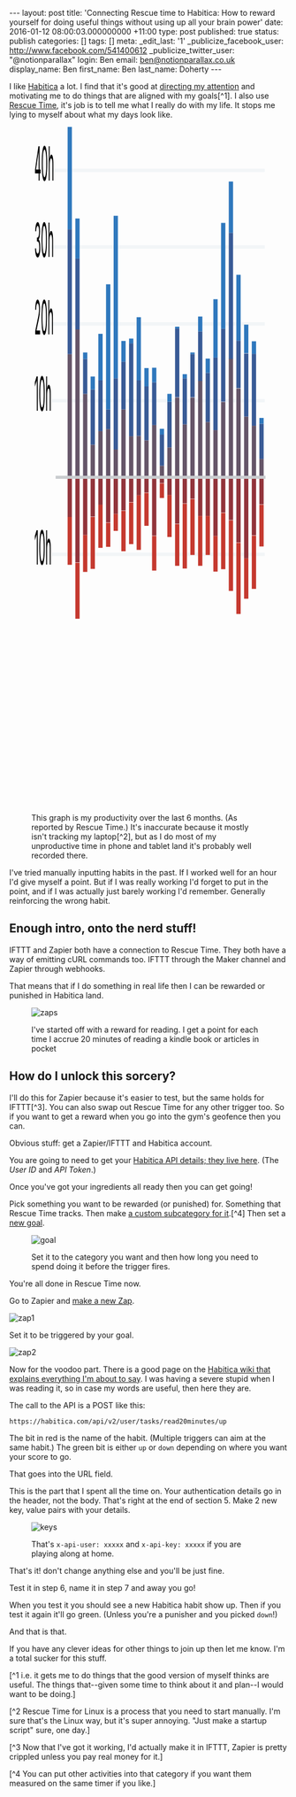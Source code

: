 --- layout: post title: 'Connecting Rescue time to Habitica: How to reward yourself for doing useful things without using up all your brain power' date: 2016-01-12 08:00:03.000000000 +11:00 type: post published: true status: publish categories: [] tags: [] meta: _edit_last: '1' _publicize_facebook_user: http://www.facebook.com/541400612 _publicize_twitter_user: "@notionparallax" login: Ben email: ben@notionparallax.co.uk display_name: Ben first_name: Ben last_name: Doherty ---
<style type="text/css">
#tinymce {
    width: 640px;
}

#tinymce p {
    font-size: 14px;
    line-height: 20px;
}

svg.prod-graph {
    width: 63vh;
    height: 31vh;
}

.post img {
    margin: 1em 0;
}
</style>
<p>I like <a href="https://habitica.com" title="formerly Habit RPG">Habitica</a> a lot. I find that it's good at <a href="http://habitica.wikia.com/wiki/Adapting_HabitRPG_for_ADHD">directing my attention</a> and motivating me to do things that are aligned with my goals[^1]. I also use <a href="https://www.rescuetime.com">Rescue Time</a>, it's job is to tell me what I really do with my life. It stops me lying to myself about what my days look like.
    <!--more-->
</p>
<figure>
    <svg class="prod-graph" xmlns="http://www.w3.org/2000/svg" preserveaspectratio="none" viewbox="0 0 310 181" height="181">
        <g transform="matrix(1 0 0 .89485 20 129.754)">
            <line class="ybaseline" y1="-64.3" y2="-64.3" x2="289" x1="6.5" stroke="#f2f5f7" />
            <text class="ylabel" x="-16" y="-61.3" text-anchor="left">10h</text>
            <line class="ybaseline" y1="-86.9" y2="-86.9" x2="289" x1="6.5" stroke="#f2f5f7" />
            <text class="ylabel" x="-16" y="-83.9" text-anchor="left">20h</text>
            <line class="ybaseline" y1="-109.6" y2="-109.6" x2="289" x1="6.5" stroke="#f2f5f7" />
            <text class="ylabel" x="-16" y="-106.6" text-anchor="left">30h</text>
            <line class="ybaseline" y1="-132.2" y2="-132.2" x2="289" x1="6.5" stroke="#f2f5f7" />
            <text class="ylabel" x="-16" y="-129.2" text-anchor="left">40h</text>
            <line class="ybaseline" y1="-19" y2="-19" x2="289" x1="6.5" stroke="#f2f5f7" />
            <text class="ylabel" x="-16" y="-16" text-anchor="left">10h</text>
            <g transform="matrix(1.89176 0 0 1 -241.974 0)" class="level" fill="#c5392f">
                <rect width="3" height="14.1" y="-30" x="142.7" />
                <rect width="3" height="16.5" y="-16.5" x="148.1" />
                <rect width="3" height="10.9" y="-24.7" x="153.5" />
                <rect width="3" height="15.3" y="-30" x="158.8" />
                <rect width="3" height="12.7" y="-33.6" x="164.2" />
                <rect width="3" height="7.1" y="-28.3" x="169.6" />
                <rect width="3" height="5" y="-30.9" x="174.9" />
                <rect width="3" height="11.9" y="-31.8" x="180.3" />
                <rect width="3" height="12.3" y="-34.3" x="185.7" />
                <rect width="3" height="16.1" y="-36.4" x="191" />
                <rect width="3" height="9.7" y="-37.1" x="196.4" />
                <rect width="3" height="10.2" y="-24.4" x="201.8" />
                <rect width="3" height="4.3" y="-39.9" x="207.2" />
                <rect width="3" height="12.4" y="-36.5" x="212.5" />
                <rect width="3" height="12.3" y="-27.9" x="217.9" />
                <rect width="3" height="19.1" y="-33.9" x="223.2" />
                <rect width="3" height="16.5" y="-35.3" x="228.6" />
                <rect width="3" height="14.7" y="-30.3" x="234" />
                <rect width="3" height="11.5" y="-30.3" x="239.3" />
                <rect width="3" height="10.5" y="-24.4" x="244.7" />
                <rect width="3" height="16.6" y="-31.2" x="250.1" />
                <rect width="3" height="20.8" y="-29" x="255.5" />
                <rect width="3" height="21" y="-22.4" x="260.8" />
                <rect width="3" height="11.9" y="-17.8" x="266.2" />
                <rect width="3" height="15.7" y="-24.5" x="271.6" />
                <rect width="3" height="12.3" y="-33.6" x="276.9" />
            </g>
            <g transform="matrix(1.89176 0 0 1 -241.974 0)" class="level" fill="#92343b">
                <rect width="3" height="11.7" y="-41.7" x="142.7" />
                <rect width="3" height="25.1" y="-41.7" x="148.1" />
                <rect width="3" height="17" y="-41.7" x="153.5" />
                <rect width="3" height="11.6" y="-41.7" x="158.8" />
                <rect width="3" height="8.1" y="-41.7" x="164.2" />
                <rect width="3" height="13.3" y="-41.7" x="169.6" />
                <rect width="3" height="10.8" y="-41.7" x="174.9" />
                <rect width="3" height="9.8" y="-41.7" x="180.3" />
                <rect width="3" height="7.3" y="-41.7" x="185.7" />
                <rect width="3" height="5.3" y="-41.7" x="191" />
                <rect width="3" height="4.5" y="-41.7" x="196.4" />
                <rect width="3" height="17.2" y="-41.7" x="201.8" />
                <rect width="3" height="1.7" y="-41.7" x="207.2" />
                <rect width="3" height="5.2" y="-41.7" x="212.5" />
                <rect width="3" height="13.7" y="-41.7" x="217.9" />
                <rect width="3" height="7.7" y="-41.7" x="223.2" />
                <rect width="3" height="6.3" y="-41.7" x="228.6" />
                <rect width="3" height="11.4" y="-41.7" x="234" />
                <rect width="3" height="11.4" y="-41.7" x="239.3" />
                <rect width="3" height="17.3" y="-41.7" x="244.7" />
                <rect width="3" height="10.4" y="-41.7" x="250.1" />
                <rect width="3" height="12.6" y="-41.7" x="255.5" />
                <rect width="3" height="19.2" y="-41.7" x="260.8" />
                <rect width="3" height="23.9" y="-41.7" x="266.2" />
                <rect width="3" height="17.1" y="-41.7" x="271.6" />
                <rect width="3" height="8" y="-41.7" x="276.9" />
            </g>
            <g transform="matrix(1.89176 0 0 1 -241.974 0)" class="level" fill="#655568">
                <rect width="3" height="36.4" y="-78" x="142.7" />
                <rect width="3" height="43.6" y="-85.3" x="148.1" />
                <rect width="3" height="24.6" y="-66.3" x="153.5" />
                <rect width="3" height="9.7" y="-51.3" x="158.8" />
                <rect width="3" height="13.7" y="-55.3" x="164.2" />
                <rect width="3" height="14.3" y="-55.9" x="169.6" />
                <rect width="3" height="8.2" y="-49.9" x="174.9" />
                <rect width="3" height="20.1" y="-61.7" x="180.3" />
                <rect width="3" height="12.1" y="-53.8" x="185.7" />
                <rect width="3" height="12.2" y="-53.9" x="191" />
                <rect width="3" height="10.9" y="-52.6" x="196.4" />
                <rect width="3" height="15.5" y="-57.1" x="201.8" />
                <rect width="3" height="3.5" y="-45.1" x="207.2" />
                <rect width="3" height="8.8" y="-50.5" x="212.5" />
                <rect width="3" height="23.6" y="-65.2" x="217.9" />
                <rect width="3" height="15.6" y="-57.3" x="223.2" />
                <rect width="3" height="23.6" y="-65.2" x="228.6" />
                <rect width="3" height="28.5" y="-70.2" x="234" />
                <rect width="3" height="16.3" y="-58" x="239.3" />
                <rect width="3" height="14" y="-55.6" x="244.7" />
                <rect width="3" height="22.3" y="-63.9" x="250.1" />
                <rect width="3" height="35" y="-76.7" x="255.5" />
                <rect width="3" height="26.3" y="-67.9" x="260.8" />
                <rect width="3" height="18" y="-59.6" x="266.2" />
                <rect width="3" height="15.3" y="-56.9" x="271.6" />
                <rect width="3" height="5.5" y="-47.1" x="276.9" />
            </g>
            <g transform="matrix(1.89176 0 0 1 -241.974 0)" class="level" fill="#395b96">
                <rect width="3" height="36.8" y="-114.8" x="142.7" />
                <rect width="3" height="20.9" y="-106.2" x="148.1" />
                <rect width="3" height="10.3" y="-76.6" x="153.5" />
                <rect width="3" height="16.3" y="-67.6" x="158.8" />
                <rect width="3" height="15" y="-70.3" x="164.2" />
                <rect width="3" height="5.8" y="-61.7" x="169.6" />
                <rect width="3" height="21" y="-70.9" x="174.9" />
                <rect width="3" height="14.1" y="-75.8" x="180.3" />
                <rect width="3" height="27.4" y="-81.2" x="185.7" />
                <rect width="3" height="16.4" y="-70.3" x="191" />
                <rect width="3" height="15.9" y="-68.5" x="196.4" />
                <rect width="3" height="12.6" y="-69.7" x="201.8" />
                <rect width="3" height="9.2" y="-54.3" x="207.2" />
                <rect width="3" height="13.5" y="-64" x="212.5" />
                <rect width="3" height="20.3" y="-85.6" x="217.9" />
                <rect width="3" height="13.6" y="-70.9" x="223.2" />
                <rect width="3" height="12.7" y="-78" x="228.6" />
                <rect width="3" height="14.6" y="-84.7" x="234" />
                <rect width="3" height="14.5" y="-72.5" x="239.3" />
                <rect width="3" height="21.4" y="-77" x="244.7" />
                <rect width="3" height="21.5" y="-85.5" x="250.1" />
                <rect width="3" height="37.2" y="-113.8" x="255.5" />
                <rect width="3" height="14" y="-82" x="260.8" />
                <rect width="3" height="18.6" y="-78.2" x="266.2" />
                <rect width="3" height="21.2" y="-78.1" x="271.6" />
                <rect width="3" height="10.4" y="-57.5" x="276.9" />
            </g>
            <g transform="matrix(1.89176 0 0 1 -241.974 0)" class="level" fill="#2f78bd">
                <rect width="3" height="30.2" y="-145" x="142.7" />
                <rect width="3" height="11.8" y="-118" x="148.1" />
                <rect width="3" height="1.9" y="-78.5" x="153.5" />
                <rect width="3" height="3.8" y="-71.4" x="158.8" />
                <rect width="3" height="13.7" y="-84" x="164.2" />
                <rect width="3" height="36.9" y="-98.6" x="169.6" />
                <rect width="3" height="47.9" y="-118.8" x="174.9" />
                <rect width="3" height="6.1" y="-81.9" x="180.3" />
                <rect width="3" height="1.4" y="-82.6" x="185.7" />
                <rect width="3" height="18.6" y="-88.9" x="191" />
                <rect width="3" height="5.4" y="-73.9" x="196.4" />
                <rect width="3" height="4.3" y="-74" x="201.8" />
                <rect width="3" height="1.7" y="-56" x="207.2" />
                <rect width="3" height="2.3" y="-66.3" x="212.5" />
                <rect width="3" height=".5" y="-86.1" x="217.9" />
                <rect width="3" height="1.2" y="-72.1" x="223.2" />
                <rect width="3" height=".5" y="-78.5" x="228.6" />
                <rect width="3" height="4.4" y="-89.1" x="234" />
                <rect width="3" height="4.2" y="-76.7" x="239.3" />
                <rect width="3" height="17.2" y="-94.2" x="244.7" />
                <rect width="3" height="31.2" y="-116.7" x="250.1" />
                <rect width="3" height="15.1" y="-128.9" x="255.5" />
                <rect width="3" height="19.4" y="-101.4" x="260.8" />
                <rect width="3" height="8.4" y="-86.7" x="266.2" />
                <rect width="3" height="3.7" y="-81.8" x="271.6" />
                <rect width="3" height="1.7" y="-59.2" x="276.9" />
            </g>
            <line x2="290" y2="-41.7" y1="-41.7" x1="12.1" class="ybaseline" stroke="#c9cccf" stroke-width=".9" />
        </g>
    </svg>
    <figcaption>This graph is my productivity over the last 6 months. (As reported by Rescue Time.) It's inaccurate because it mostly isn't tracking my laptop[^2], but as I do most of my unproductive time in phone and tablet land it's probably well recorded there.</figcaption>
</figure>
<p>I've tried manually inputting habits in the past. If I worked well for an hour I'd give myself a point. But if I was really working I'd forget to put in the point, and if I was actually just barely working I'd remember. Generally reinforcing the wrong habit.</p>
<h2>Enough intro, onto the nerd stuff!</h2>
<p>IFTTT and Zapier both have a connection to Rescue Time. They both have a way of emitting cURL commands too. IFTTT through the Maker channel and Zapier through webhooks.</p>
<p>That means that if I do something in real life then I can be rewarded or punished in Habitica land.</p>
<figure>
    <img src="{{ site.baseurl }}/assets/zaps.png" alt="zaps" class="alignnone size-full wp-image-2723" /></p>
    <figcaption>I've started off with a reward for reading. I get a point for each time I accrue 20 minutes of reading a kindle book or articles in pocket </figcaption>
</figure>
<h2>How do I unlock this sorcery?</h2>
<p>I'll do this for Zapier because it's easier to test, but the same holds for IFTTT[^3]. You can also swap out Rescue Time for any other trigger too. So if you want to get a reward when you go into the gym's geofence then you can.</p>
<p>Obvious stuff: get a Zapier/IFTTT and Habitica account.</p>
<p>You are going to need to get your <a href="https://habitica.com/#/options/settings/api">Habitica API details; they live here</a>. (The <em>User ID</em> and <em>API Token</em>.)</p>
<p>Once you've got your ingredients all ready then you can get going!</p>
<p>Pick something you want to be rewarded (or punished) for. Something that Rescue Time tracks. Then make <a href="https://www.rescuetime.com/categories">a custom subcategory for it</a>.[^4] Then set a <a href="https://www.rescuetime.com/goals">new goal</a>. </p>
<figure>
    <img src="{{ site.baseurl }}/assets/goal.png" alt="goal" class="alignnone size-full wp-image-2726" /></p>
    <figcaption>Set it to the category you want and then how long you need to spend doing it before the trigger fires.</figcaption>
</figure>
<p>You're all done in Rescue Time now.</p>
<p>Go to Zapier and <a href="https://zapier.com/app/editor">make a new Zap</a>. </p>
<p><img src="{{ site.baseurl }}/assets/zap1.png" alt="zap1" class="alignnone size-full wp-image-2729" /></p>
<p>Set it to be triggered by your goal.</p>
<p><img src="{{ site.baseurl }}/assets/zap2-1.png" alt="zap2" class="alignnone size-medium wp-image-2728" /></p>
<p>Now for the voodoo part. There is a good page on the <a href="http://habitica.wikia.com/wiki/Application_Programming_Interface">Habitica wiki that explains everything I'm about to say</a>. I was having a severe stupid when I was reading it, so in case my words are useful, then here they are.</p>
<p>The call to the API is a POST like this:</p>
<p><code>https://habitica.com/api/v2/user/tasks/<span class="name">read20minutes</span>/<span class="direction">up</span></code></p>
<p>The bit in red is the name of the habit. (Multiple triggers can aim at the same habit.) The green bit is either <code>up</code> or <code>down</code> depending on where you want your score to go.</p>
<p>That goes into the URL field.</p>
<p>This is the part that I spent all the time on. Your authentication details go in the header, not the body. That's right at the end of section 5. Make 2 new key, value pairs with your details.</p>
<figure>
    <img class="alignnone size-full wp-image-2730" src="{{ site.baseurl }}/assets/keys.png" alt="keys" /></p>
    <figcaption>That's <code>x-api-user: xxxxx</code> and <code>x-api-key: xxxxx</code> if you are playing along at home.</figcaption>
</figure>
<p>That's it! don't change anything else and you'll be just fine.</p>
<p>Test it in step 6, name it in step 7 and away you go!</p>
<p>When you test it you should see a new Habitica habit show up. Then if you test it again it'll go green. (Unless you're a punisher and you picked <code>down</code>!)</p>
<p>And that is that.</p>
<p>If you have any clever ideas for other things to join up then let me know. I'm a total sucker for this stuff.</p>

[^1 i.e. it gets me to do things that the good version of myself thinks are useful. The things that--given some time to think about it and plan--I would want to be doing.] 

[^2 Rescue Time for Linux is a process that you need to start manually. I'm sure that's the Linux way, but it's super annoying. "Just make a startup script" sure, one day.] 

[^3 Now that I've got it working, I'd actually make it in IFTTT, Zapier is pretty crippled unless you pay real money for it.] 

[^4 You can put other activities into that category if you want them measured on the same timer if you like.]
